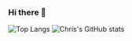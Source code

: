 ### Hi there 👋
![Top Langs](https://github-readme-stats-ccontarino.vercel.app/api/top-langs/?username=ccontarino&show_icons=true&count_private=true)
![Chris's GitHub stats](https://github-readme-stats-ccontarino.vercel.app/api?username=ccontarino&show_icons=true&count_private=true)

<!--
**ccontarino/ccontarino** is a ✨ _special_ ✨ repository because its `README.md` (this file) appears on your GitHub profile.

Here are some ideas to get you started:
- 🔭 I’m currently working on ...
- 🌱 I’m currently learning ...
- 👯 I’m looking to collaborate on ...
- 🤔 I’m looking for help with ...
- 💬 Ask me about ...
- 📫 How to reach me: ...
- 😄 Pronouns: ...
- ⚡ Fun fact: ...
-->
